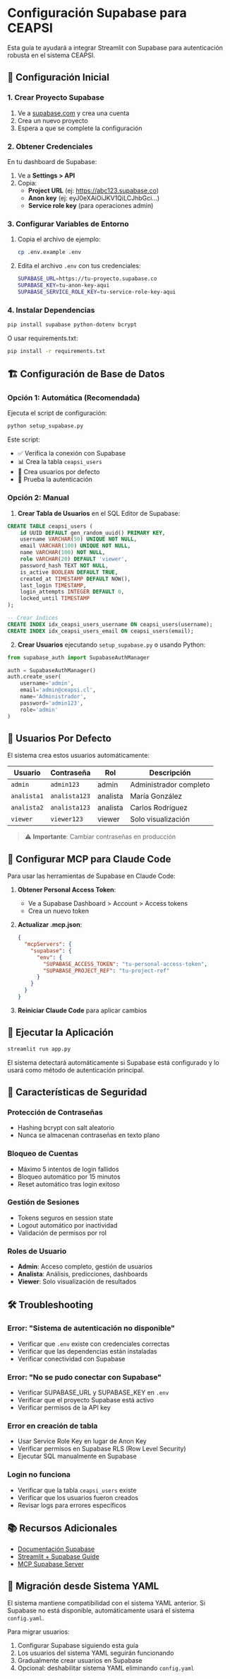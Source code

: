 # Configuración Supabase para CEAPSI

Esta guía te ayudará a integrar Streamlit con Supabase para autenticación robusta en el sistema CEAPSI.

## 🚀 Configuración Inicial

### 1. Crear Proyecto Supabase

1. Ve a [supabase.com](https://supabase.com) y crea una cuenta
2. Crea un nuevo proyecto
3. Espera a que se complete la configuración

### 2. Obtener Credenciales

En tu dashboard de Supabase:
1. Ve a **Settings > API**
2. Copia:
   - **Project URL** (ej: https://abc123.supabase.co)
   - **Anon key** (ej: eyJ0eXAiOiJKV1QiLCJhbGci...)
   - **Service role key** (para operaciones admin)

### 3. Configurar Variables de Entorno

1. Copia el archivo de ejemplo:
   ```bash
   cp .env.example .env
   ```

2. Edita el archivo `.env` con tus credenciales:
   ```bash
   SUPABASE_URL=https://tu-proyecto.supabase.co
   SUPABASE_KEY=tu-anon-key-aqui
   SUPABASE_SERVICE_ROLE_KEY=tu-service-role-key-aqui
   ```

### 4. Instalar Dependencias

```bash
pip install supabase python-dotenv bcrypt
```

O usar requirements.txt:
```bash
pip install -r requirements.txt
```

## 🏗️ Configuración de Base de Datos

### Opción 1: Automática (Recomendada)

Ejecuta el script de configuración:
```bash
python setup_supabase.py
```

Este script:
- ✅ Verifica la conexión con Supabase
- 📊 Crea la tabla `ceapsi_users`  
- 👥 Crea usuarios por defecto
- 🧪 Prueba la autenticación

### Opción 2: Manual

1. **Crear Tabla de Usuarios** en el SQL Editor de Supabase:

```sql
CREATE TABLE ceapsi_users (
    id UUID DEFAULT gen_random_uuid() PRIMARY KEY,
    username VARCHAR(50) UNIQUE NOT NULL,
    email VARCHAR(100) UNIQUE NOT NULL,
    name VARCHAR(100) NOT NULL,
    role VARCHAR(20) DEFAULT 'viewer',
    password_hash TEXT NOT NULL,
    is_active BOOLEAN DEFAULT TRUE,
    created_at TIMESTAMP DEFAULT NOW(),
    last_login TIMESTAMP,
    login_attempts INTEGER DEFAULT 0,
    locked_until TIMESTAMP
);

-- Crear índices
CREATE INDEX idx_ceapsi_users_username ON ceapsi_users(username);
CREATE INDEX idx_ceapsi_users_email ON ceapsi_users(email);
```

2. **Crear Usuarios** ejecutando `setup_supabase.py` o usando Python:

```python
from supabase_auth import SupabaseAuthManager

auth = SupabaseAuthManager()
auth.create_user(
    username='admin',
    email='admin@ceapsi.cl', 
    name='Administrador',
    password='admin123',
    role='admin'
)
```

## 👥 Usuarios Por Defecto

El sistema crea estos usuarios automáticamente:

| Usuario | Contraseña | Rol | Descripción |
|---------|------------|-----|-------------|
| `admin` | `admin123` | admin | Administrador completo |
| `analista1` | `analista123` | analista | María González |
| `analista2` | `analista123` | analista | Carlos Rodríguez |
| `viewer` | `viewer123` | viewer | Solo visualización |

> ⚠️ **Importante**: Cambiar contraseñas en producción

## 🔗 Configurar MCP para Claude Code

Para usar las herramientas de Supabase en Claude Code:

1. **Obtener Personal Access Token**:
   - Ve a Supabase Dashboard > Account > Access tokens
   - Crea un nuevo token

2. **Actualizar .mcp.json**:
   ```json
   {
     "mcpServers": {
       "supabase": {
         "env": {
           "SUPABASE_ACCESS_TOKEN": "tu-personal-access-token",
           "SUPABASE_PROJECT_REF": "tu-project-ref"
         }
       }
     }
   }
   ```

3. **Reiniciar Claude Code** para aplicar cambios

## 🚀 Ejecutar la Aplicación

```bash
streamlit run app.py
```

El sistema detectará automáticamente si Supabase está configurado y lo usará como método de autenticación principal.

## 🔐 Características de Seguridad

### Protección de Contraseñas
- Hashing bcrypt con salt aleatorio
- Nunca se almacenan contraseñas en texto plano

### Bloqueo de Cuentas
- Máximo 5 intentos de login fallidos
- Bloqueo automático por 15 minutos
- Reset automático tras login exitoso

### Gestión de Sesiones
- Tokens seguros en session state
- Logout automático por inactividad
- Validación de permisos por rol

### Roles de Usuario
- **Admin**: Acceso completo, gestión de usuarios
- **Analista**: Análisis, predicciones, dashboards
- **Viewer**: Solo visualización de resultados

## 🛠️ Troubleshooting

### Error: "Sistema de autenticación no disponible"
- Verificar que `.env` existe con credenciales correctas
- Verificar que las dependencias están instaladas
- Verificar conectividad con Supabase

### Error: "No se pudo conectar con Supabase"
- Verificar SUPABASE_URL y SUPABASE_KEY en `.env`
- Verificar que el proyecto Supabase está activo
- Verificar permisos de la API key

### Error en creación de tabla
- Usar Service Role Key en lugar de Anon Key
- Verificar permisos en Supabase RLS (Row Level Security)
- Ejecutar SQL manualmente en Supabase

### Login no funciona
- Verificar que la tabla `ceapsi_users` existe
- Verificar que los usuarios fueron creados
- Revisar logs para errores específicos

## 📚 Recursos Adicionales

- [Documentación Supabase](https://supabase.com/docs)
- [Streamlit + Supabase Guide](https://docs.streamlit.io/develop/tutorials/databases/supabase)
- [MCP Supabase Server](https://github.com/supabase-community/supabase-mcp)

## 🔄 Migración desde Sistema YAML

El sistema mantiene compatibilidad con el sistema YAML anterior. Si Supabase no está disponible, automáticamente usará el sistema `config.yaml`.

Para migrar usuarios:
1. Configurar Supabase siguiendo esta guía
2. Los usuarios del sistema YAML seguirán funcionando
3. Gradualmente crear usuarios en Supabase
4. Opcional: deshabilitar sistema YAML eliminando `config.yaml`